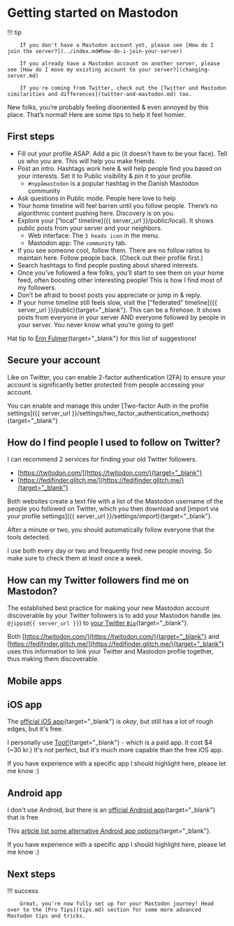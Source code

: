 # Getting started on Mastodon

!!! tip

        If you don't have a Mastodon account yet, please see [How do I join the server?](../index.md#how-do-i-join-your-server)

        If you already have a Mastodon account on another server, please see [How do I move my existing account to your server?](changing-server.md)

        If you're coming from Twitter, check out the [Twitter and Mastodon similarities and differences](twitter-and-mastodon.md) too.

New folks, you’re probably feeling disoriented & even annoyed by this place. That’s normal! Here are some tips to help it feel homier.

## First steps

- Fill out your profile ASAP. Add a pic (it doesn’t have to be your face). Tell us who you are. This will help you make friends.
- Post an intro. Hashtags work here & will help people find you based on your interests. Set it to Public visibility & pin it to your profile.
    - `#nypåmastodon` is a popular hashtag in the Danish Mastodon community
- Ask questions in Public mode. People here love to help
- Your home timeline will feel barren until you follow people. There’s no algorithmic content pushing here. Discovery is on you.
- Explore your [“local” timeline]({{ server_url }}/public/local). It shows public posts from your server and your neighbors.
    - Web interface: The `3 heads icon` in the menu.
    - Mastodon app: The `community` tab.
- If you see someone cool, follow them. There are no follow ratios to maintain here. Follow people back. (Check out their profile first.)
- Search hashtags to find people posting about shared interests.
- Once you’ve followed a few folks, you’ll start to see them on your home feed, often boosting other interesting people! This is how I find most of my followers.
- Don’t be afraid to boost posts you appreciate or jump in & reply.
- If your home timeline still feels slow, visit the [“federated” timeline]({{ server_url }}/public){target="_blank"}. This can be a firehose. It shows posts from everyone in your server AND everyone followed by people in your server. You never know what you’re going to get!

Hat tip to [Erin Fulmer](https://wandering.shop/@erinfulmer/109371623284876117){target="_blank"} for this list of suggestions!

## Secure your account

Like on Twitter, you can enable 2-factor authentication (2FA) to ensure your account is significantly better protected from people accessing your account.

You can enable and manage this under [Two-factor Auth in the profile settings]({{ server_url }}/settings/two_factor_authentication_methods){target="_blank"}

## How do I find people I used to follow on Twitter?

I can recommend 2 services for finding your old Twitter followers.

* [https://twitodon.com/](https://twitodon.com/){target="_blank"}
* [https://fedifinder.glitch.me/](https://fedifinder.glitch.me/){target="_blank"}

Both websites create a text file with a list of the Mastodon username of the people you followed on Twitter, which you then download and [import via your profile settings]({{ server_url }}/settings/import){target="_blank"}.

After a minute or two, you should automatically follow everyone that the tools detected.

I use both every day or two and frequently find new people moving. So make sure to check them at least once a week.

## How can my Twitter followers find me on Mastodon?

The established best practice for making your new Mastodon account discoverable by your Twitter followers is to add your Mastodon handle (ex. `@jippi@{{ server_url }}`) to [your Twitter `Bio`](https://twitter.com/settings/profile){target="_blank"}.

Both [https://twitodon.com/](https://twitodon.com/){target="_blank"} and [https://fedifinder.glitch.me/](https://fedifinder.glitch.me/){target="_blank"} uses this information to link your Twitter and Mastodon profile together, thus making them discoverable.

## Mobile apps

## iOS app

The [official iOS app](https://app.joinmastodon.org/ios){target="_blank"} is _okay_, but still has a lot of rough edges, but it's free.

I personally use [Toot!](https://apps.apple.com/us/app/toot/id1229021451){target="_blank"} - which is a paid app. It cost $4 (~30 kr.) It's not perfect, but it's much more capable than the free iOS app.

If you have experience with a specific app I should highlight here, please let me know :)

## Android app

I don't use Android, but there is an [official Android app](https://app.joinmastodon.org/android){target="_blank"} that is free

This [article list some alternative Android app options](https://www.androidauthority.com/best-mastodon-apps-android-1210889/){target="_blank"}.

If you have experience with a specific app I should highlight here, please let me know :)

## Next steps

!!! success

        Great, you're now fully set up for your Mastodon journey! Head over to the [Pro Tips](tips.md) section for some more advanced Mastodon tips and tricks.
